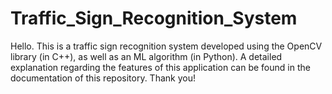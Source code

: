 # Traffic_Sign_Recognition_System

Hello. This is a traffic sign recognition system developed using the OpenCV library (in C++), as well as an ML algorithm (in Python). A detailed explanation regarding the features of this application can be found in the documentation of this repository. Thank you!
